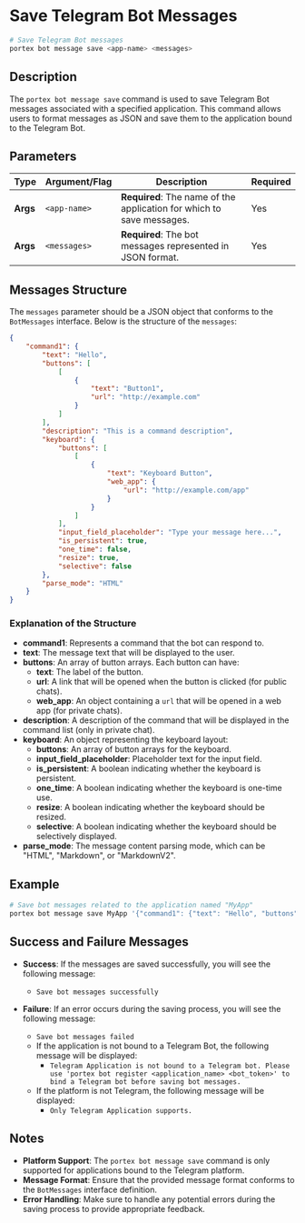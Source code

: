# Save Telegram Bot Messages

```bash
# Save Telegram Bot messages
portex bot message save <app-name> <messages>
```

## Description

The `portex bot message save` command is used to save Telegram Bot messages associated with a specified application. This command allows users to format messages as JSON and save them to the application bound to the Telegram Bot.

## Parameters

| Type     | Argument/Flag | Description                                                           | Required |
| -------- | ------------- | --------------------------------------------------------------------- | -------- |
| **Args** | `<app-name>`  | **Required**: The name of the application for which to save messages. | Yes      |
| **Args** | `<messages>`  | **Required**: The bot messages represented in JSON format.            | Yes      |

## Messages Structure

The `messages` parameter should be a JSON object that conforms to the `BotMessages` interface. Below is the structure of the `messages`:

```json
{
	"command1": {
		"text": "Hello",
		"buttons": [
			[
				{
					"text": "Button1",
					"url": "http://example.com"
				}
			]
		],
		"description": "This is a command description",
		"keyboard": {
			"buttons": [
				[
					{
						"text": "Keyboard Button",
						"web_app": {
							"url": "http://example.com/app"
						}
					}
				]
			],
			"input_field_placeholder": "Type your message here...",
			"is_persistent": true,
			"one_time": false,
			"resize": true,
			"selective": false
		},
		"parse_mode": "HTML"
	}
}
```

### Explanation of the Structure

- **command1**: Represents a command that the bot can respond to.
- **text**: The message text that will be displayed to the user.
- **buttons**: An array of button arrays. Each button can have:
  - **text**: The label of the button.
  - **url**: A link that will be opened when the button is clicked (for public chats).
  - **web_app**: An object containing a `url` that will be opened in a web app (for private chats).
- **description**: A description of the command that will be displayed in the command list (only in private chat).
- **keyboard**: An object representing the keyboard layout:
  - **buttons**: An array of button arrays for the keyboard.
  - **input_field_placeholder**: Placeholder text for the input field.
  - **is_persistent**: A boolean indicating whether the keyboard is persistent.
  - **one_time**: A boolean indicating whether the keyboard is one-time use.
  - **resize**: A boolean indicating whether the keyboard should be resized.
  - **selective**: A boolean indicating whether the keyboard should be selectively displayed.
- **parse_mode**: The message content parsing mode, which can be "HTML", "Markdown", or "MarkdownV2".

## Example

```bash
# Save bot messages related to the application named "MyApp"
portex bot message save MyApp '{"command1": {"text": "Hello", "buttons": [[{"text": "Button1", "url": "http://example.com"}]], "description": "This is a command description", "keyboard": {"buttons": [[{"text": "Keyboard Button", "web_app": {"url": "http://example.com/app"}}]], "input_field_placeholder": "Type your message here...", "is_persistent": true, "one_time": false, "resize": true, "selective": false}, "parse_mode": "HTML"}}'
```

## Success and Failure Messages

- **Success**: If the messages are saved successfully, you will see the following message:

  - `Save bot messages successfully`

- **Failure**: If an error occurs during the saving process, you will see the following message:
  - `Save bot messages failed`
  - If the application is not bound to a Telegram Bot, the following message will be displayed:
    - `Telegram Application is not bound to a Telegram bot. Please use 'portex bot register <application_name> <bot_token>' to bind a Telegram bot before saving bot messages.`
  - If the platform is not Telegram, the following message will be displayed:
    - `Only Telegram Application supports.`

## Notes

- **Platform Support**: The `portex bot message save` command is only supported for applications bound to the Telegram platform.
- **Message Format**: Ensure that the provided message format conforms to the `BotMessages` interface definition.
- **Error Handling**: Make sure to handle any potential errors during the saving process to provide appropriate feedback.
